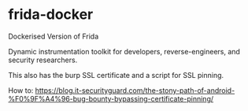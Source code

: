 # frida-docker
Dockerised Version of Frida


Dynamic instrumentation toolkit for developers, reverse-engineers, and security researchers.

This also has the burp SSL certificate and a script for SSL pinning.

How to: https://blog.it-securityguard.com/the-stony-path-of-android-%F0%9F%A4%96-bug-bounty-bypassing-certificate-pinning/
